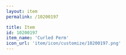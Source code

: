 ```yaml
---
layout: item
permalink: /10200197

title: Item
id: 10200197
item_name: 'Curled Perm'
icon_url: 'item/icon/customize/10200197.png'
---
```


